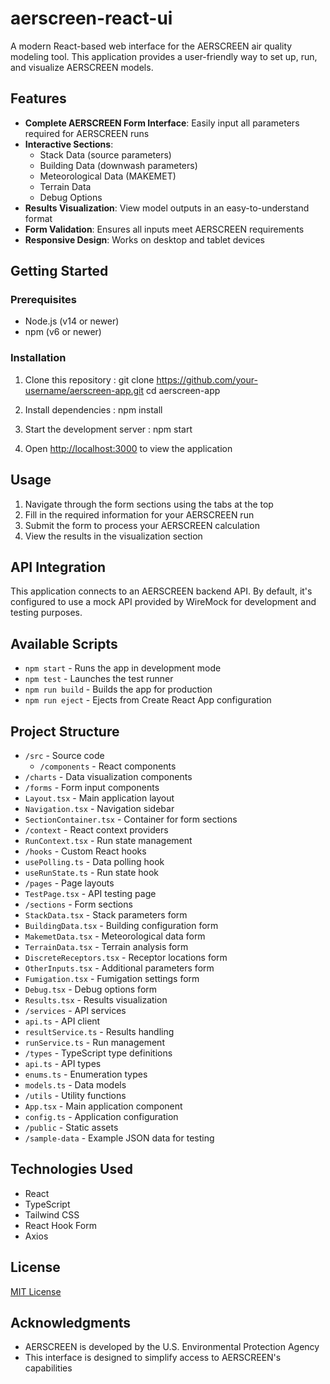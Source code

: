# aerscreen-react-ui

A modern React-based web interface for the AERSCREEN air quality modeling tool. This application provides a user-friendly way to set up, run, and visualize AERSCREEN models.

## Features

- **Complete AERSCREEN Form Interface**: Easily input all parameters required for AERSCREEN runs
- **Interactive Sections**:
  - Stack Data (source parameters)
  - Building Data (downwash parameters)
  - Meteorological Data (MAKEMET)
  - Terrain Data
  - Debug Options
- **Results Visualization**: View model outputs in an easy-to-understand format
- **Form Validation**: Ensures all inputs meet AERSCREEN requirements
- **Responsive Design**: Works on desktop and tablet devices

## Getting Started

### Prerequisites

- Node.js (v14 or newer)
- npm (v6 or newer)

### Installation

1. Clone this repository :
    git clone https://github.com/your-username/aerscreen-app.git cd aerscreen-app

2. Install dependencies : 
    npm install

3. Start the development server :
    npm start

4. Open [http://localhost:3000](http://localhost:3000) to view the application

## Usage

1. Navigate through the form sections using the tabs at the top
2. Fill in the required information for your AERSCREEN run
3. Submit the form to process your AERSCREEN calculation
4. View the results in the visualization section

## API Integration

This application connects to an AERSCREEN backend API. By default, it's configured to use a mock API provided by WireMock for development and testing purposes.

## Available Scripts

- `npm start` - Runs the app in development mode
- `npm test` - Launches the test runner
- `npm run build` - Builds the app for production
- `npm run eject` - Ejects from Create React App configuration

## Project Structure

- `/src` - Source code
  - `/components` - React components
 - `/charts` - Data visualization components
 - `/forms` - Form input components
 - `Layout.tsx` - Main application layout
 - `Navigation.tsx` - Navigation sidebar
 - `SectionContainer.tsx` - Container for form sections
  - `/context` - React context providers
 - `RunContext.tsx` - Run state management
  - `/hooks` - Custom React hooks
 - `usePolling.ts` - Data polling hook
 - `useRunState.ts` - Run state hook
  - `/pages` - Page layouts
 - `TestPage.tsx` - API testing page
  - `/sections` - Form sections
 - `StackData.tsx` - Stack parameters form
 - `BuildingData.tsx` - Building configuration form
 - `MakemetData.tsx` - Meteorological data form
 - `TerrainData.tsx` - Terrain analysis form
 - `DiscreteReceptors.tsx` - Receptor locations form
 - `OtherInputs.tsx` - Additional parameters form
 - `Fumigation.tsx` - Fumigation settings form
 - `Debug.tsx` - Debug options form
 - `Results.tsx` - Results visualization
  - `/services` - API services
 - `api.ts` - API client
 - `resultService.ts` - Results handling
 - `runService.ts` - Run management
  - `/types` - TypeScript type definitions
 - `api.ts` - API types
 - `enums.ts` - Enumeration types
 - `models.ts` - Data models
  - `/utils` - Utility functions
  - `App.tsx` - Main application component
  - `config.ts` - Application configuration
- `/public` - Static assets
- `/sample-data` - Example JSON data for testing

## Technologies Used

- React
- TypeScript
- Tailwind CSS
- React Hook Form
- Axios

## License

[MIT License](LICENSE)

## Acknowledgments

- AERSCREEN is developed by the U.S. Environmental Protection Agency
- This interface is designed to simplify access to AERSCREEN's capabilities

